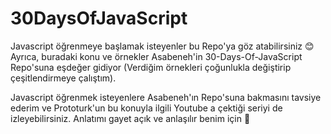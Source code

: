 # 30DaysOfJavaScript
Javascript öğrenmeye başlamak isteyenler bu Repo'ya göz atabilirsiniz 😊
Ayrıca, buradaki konu ve örnekler Asabeneh'in 30-Days-Of-JavaScript Repo'suna eşdeğer gidiyor 
(Verdiğim örnekleri çoğunlukla değiştirip çeşitlendirmeye çalıştım).

Javascript öğrenmek isteyenlere Asabeneh'ın Repo'suna bakmasını tavsiye ederim ve Prototurk'un bu konuyla ilgili 
Youtube a çektiği seriyi de izleyebilirsiniz. Anlatımı gayet açık ve anlaşılır benim için 🙂
